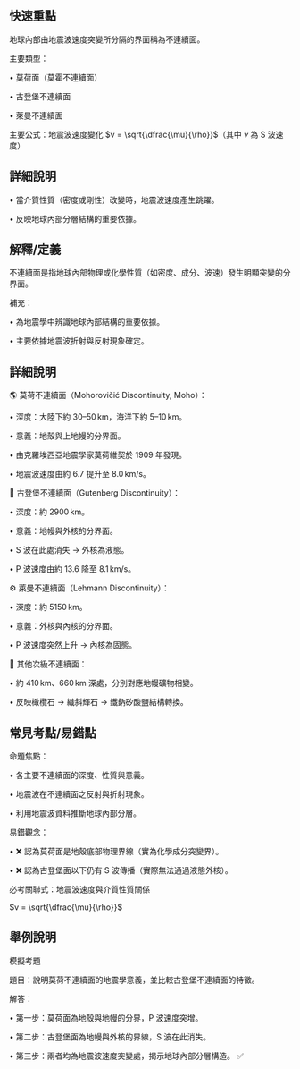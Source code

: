 ## 快速重點

地球內部由地震波速度突變所分隔的界面稱為不連續面。

主要類型：

• 莫荷面（莫霍不連續面）

• 古登堡不連續面

• 萊曼不連續面

主要公式：地震波速度變化 $v = \sqrt{\dfrac{\mu}{\rho}}$（其中 $v$ 為 S 波速度）

## 詳細說明

• 當介質性質（密度或剛性）改變時，地震波速度產生跳躍。

• 反映地球內部分層結構的重要依據。


## 解釋/定義

不連續面是指地球內部物理或化學性質（如密度、成分、波速）發生明顯突變的分界面。

補充：

• 為地震學中辨識地球內部結構的重要依據。

• 主要依據地震波折射與反射現象確定。


## 詳細說明

🌎 莫荷不連續面（Mohorovičić Discontinuity, Moho）：

• 深度：大陸下約 $30$–$50\,\mathrm{km}$，海洋下約 $5$–$10\,\mathrm{km}$。

• 意義：地殼與上地幔的分界面。

• 由克羅埃西亞地震學家莫荷維契於 1909 年發現。

• 地震波速度由約 $6.7$ 提升至 $8.0\,\mathrm{km/s}$。

🌋 古登堡不連續面（Gutenberg Discontinuity）：

• 深度：約 $2900\,\mathrm{km}$。

• 意義：地幔與外核的分界面。

• S 波在此處消失 → 外核為液態。

• P 波速度由約 $13.6$ 降至 $8.1\,\mathrm{km/s}$。

⚙️ 萊曼不連續面（Lehmann Discontinuity）：

• 深度：約 $5150\,\mathrm{km}$。

• 意義：外核與內核的分界面。

• P 波速度突然上升 → 內核為固態。

🧱 其他次級不連續面：

• 約 $410\,\mathrm{km}$、$660\,\mathrm{km}$ 深處，分別對應地幔礦物相變。

• 反映橄欖石 → 織斜輝石 → 鐵鈉矽酸鹽結構轉換。


## 常見考點/易錯點

命題焦點：

• 各主要不連續面的深度、性質與意義。

• 地震波在不連續面之反射與折射現象。

• 利用地震波資料推斷地球內部分層。

易錯觀念：

• ❌ 認為莫荷面是地殼底部物理界線（實為化學成分突變界）。

• ❌ 認為古登堡面以下仍有 S 波傳播（實際無法通過液態外核）。

必考關聯式：地震波速度與介質性質關係

$v = \sqrt{\dfrac{\mu}{\rho}}$


## 舉例說明

模擬考題

題目：說明莫荷不連續面的地震學意義，並比較古登堡不連續面的特徵。

解答：

• 第一步：莫荷面為地殼與地幔的分界，P 波速度突增。

• 第二步：古登堡面為地幔與外核的界線，S 波在此消失。

• 第三步：兩者均為地震波速度突變處，揭示地球內部分層構造。 ✅
